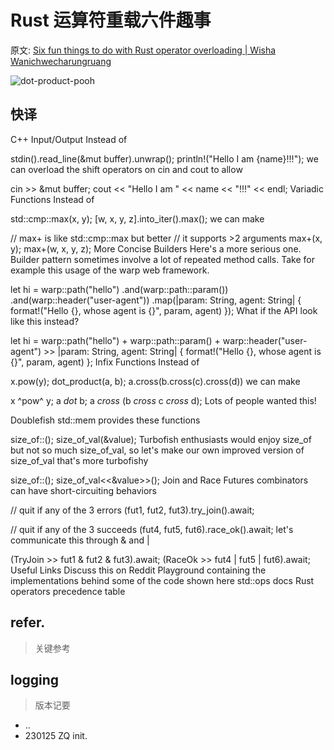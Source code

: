 # Rust 运算符重载六件趣事
原文: [Six fun things to do with Rust operator overloading | Wisha Wanichwecharungruang](https://wishawa.github.io/posts/fun-rust-operators/)

![dot-product-pooh](https://wishawa.github.io/posts/fun-rust-operators/dot-product-pooh.jpg)

## 快译

C++ Input/Output
Instead of

stdin().read_line(&mut buffer).unwrap();
println!("Hello I am {name}!!!");
we can overload the shift operators on cin and cout to allow

cin >> &mut buffer;
cout << "Hello I am " << name << "!!!" << endl;
Variadic Functions
Instead of

std::cmp::max(x, y);
[w, x, y, z].into_iter().max();
we can make

// max+ is like std::cmp::max but better
// it supports >2 arguments
max+(x, y);
max+(w, x, y, z);
More Concise Builders
Here's a more serious one. Builder pattern sometimes involve a lot of repeated method calls. Take for example this usage of the warp web framework.

let hi = warp::path("hello")
    .and(warp::path::param())
    .and(warp::header("user-agent"))
    .map(|param: String, agent: String| {
        format!("Hello {}, whose agent is {}", param, agent)
    });
What if the API look like this instead?

let hi = warp::path("hello")
	+	warp::path::param()
	+	warp::header("user-agent")
	>>	|param: String, agent: String| {
			format!("Hello {}, whose agent is {}", param, agent)
		};
Infix Functions
Instead of

x.pow(y);
dot_product(a, b);
a.cross(b.cross(c).cross(d))
we can make

x ^pow^ y;
a *dot* b;
a *cross* (b *cross* c *cross* d);
Lots of people wanted this!

Doublefish
std::mem provides these functions

size_of::<T>();
size_of_val(&value);
Turbofish enthusiasts would enjoy size_of but not so much size_of_val, so let's make our own improved version of size_of_val that's more turbofishy

size_of::<T>();
size_of_val<<&value>>();
Join and Race
Futures combinators can have short-circuiting behaviors

// quit if any of the 3 errors
(fut1, fut2, fut3).try_join().await;

// quit if any of the 3 succeeds
(fut4, fut5, fut6).race_ok().await;
let's communicate this through & and |

(TryJoin >> fut1 & fut2 & fut3).await;
(RaceOk >> fut4 | fut5 | fut6).await;
Useful Links
Discuss this on Reddit
Playground containing the implementations behind some of the code shown here
std::ops docs
Rust operators precedence table

## refer.
> 关键参考


## logging
> 版本记要

- ..
- 230125 ZQ init.


